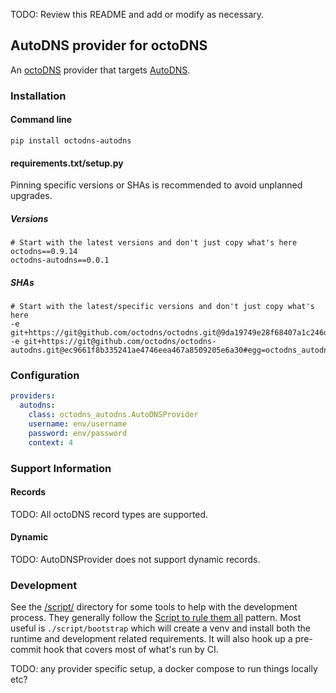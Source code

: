 TODO: Review this README and add or modify as necessary.

## AutoDNS provider for octoDNS

An [octoDNS](https://github.com/octodns/octodns/) provider that targets [AutoDNS](https://de.autodns.com/domain-robot-api/).

### Installation

#### Command line

```
pip install octodns-autodns
```

#### requirements.txt/setup.py

Pinning specific versions or SHAs is recommended to avoid unplanned upgrades.

##### Versions

```
# Start with the latest versions and don't just copy what's here
octodns==0.9.14
octodns-autodns==0.0.1
```

##### SHAs

```
# Start with the latest/specific versions and don't just copy what's here
-e git+https://git@github.com/octodns/octodns.git@9da19749e28f68407a1c246dfdf65663cdc1c422#egg=octodns
-e git+https://git@github.com/octodns/octodns-autodns.git@ec9661f8b335241ae4746eea467a8509205e6a30#egg=octodns_autodns
```

### Configuration

```yaml
providers:
  autodns:
    class: octodns_autodns.AutoDNSProvider
    username: env/username
    password: env/password
    context: 4
```

### Support Information

#### Records

TODO: All octoDNS record types are supported.

#### Dynamic

TODO: AutoDNSProvider does not support dynamic records.

### Development

See the [/script/](/script/) directory for some tools to help with the development process. They generally follow the [Script to rule them all](https://github.com/github/scripts-to-rule-them-all) pattern. Most useful is `./script/bootstrap` which will create a venv and install both the runtime and development related requirements. It will also hook up a pre-commit hook that covers most of what's run by CI.

TODO: any provider specific setup, a docker compose to run things locally etc?

